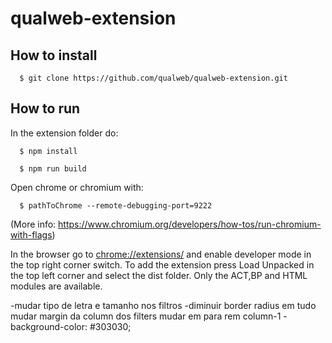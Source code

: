 # qualweb-extension
## How to install

```shell
  $ git clone https://github.com/qualweb/qualweb-extension.git
```

## How to run

In the extension folder do:

```shell
  $ npm install
```

```shell
  $ npm run build
```
Open chrome or chromium with:

```shell
  $ pathToChrome --remote-debugging-port=9222
```
(More info: https://www.chromium.org/developers/how-tos/run-chromium-with-flags)

In the browser go to <chrome://extensions/> and enable developer mode in the top right corner switch.
To add the extension press Load Unpacked in the top left corner and select the dist folder.
Only the ACT,BP and HTML modules are available.

-mudar tipo de letra e tamanho nos filtros
-diminuir border radius em tudo
mudar margin da column dos filters
mudar em para rem
column-1 -background-color: #303030;

